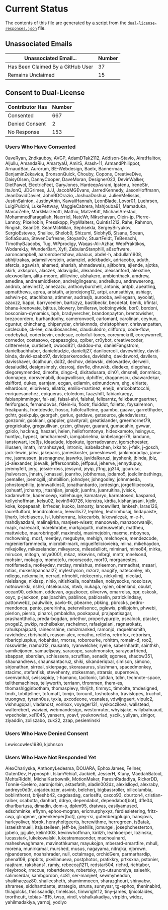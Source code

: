 # Current Status

The contents of this file are generated by [a script](scripts/summarize-dual-license-responses.js)
from the [`dual-license-responses.json`](data/dual-license-responses.json) file.

## Unassociated Emails

| Unassociated Email... | Number |
| --- | --- |
| Has Been Claimed By a GitHub User | 37 |
| Remains Unclaimed | 15 |

## Consent to Dual-License

| Contributor Has | Number |
| --- | --- |
| Consented | 667 |
| Denied Consent | 2 |
| No Response | 153 |

### Users Who Have Consented
0aveRyan, 2ndkauboy, AVGP, AdamDTak2112, Addison-Stavlo, AiratHalitov, Aljullu, AmandaRiu, AmartyaU, AmirS, Arash-11, ArmandPhilippot, ArnaudBan, Aurorum, BE-Webdesign, Baelx, Bannerman, BenjaminZekavica, BronsonQuick, Chouby, Copons, CreativeDive, DaisyOlsen, DannyCooper, DaveMoran, Designer023, DevinWalker, DietPawel, ElectricFeet, GaryJones, HardeepAsrani, Ipstenu, IreneStr, ItsJonQ, JDGrimes, JJJ, JacobMGEvans, JarredKennedy, JasonHoffmann, JeanDavidDaviet, JohnRDOrazio, JoshuaDoshua, JulienMelissas, JustinSainton, JustinyAhin, KawaiiHannah, LeonBlade, Lovor01, Luehrsen, LuigiPulcini, LukePettway, MaggieCabrera, Mahjouba91, Mamaduka, MarcoZehe, MarkMarzeotti, Mathiu, MatzeKitt, MichaelArestad, MohammedFaragallah, Naerriel, NateWr, Nikschavan, Olein-jp, Pierre-Lannoy, Pixelrobin, Presskopp, PypWalters, Quintis1212, Rahe, Rahmon, Ringish, SeanDS, SeanMcMillan, Sephsekla, SergeyBiryukov, SergioEstevao, Shailee, Shelob9, Shizumi, SiobhyB, Sisanu, Soean, SofiaSousa, StevenDufresne, Stoyan0v, StuartFeldt, TeBenachi, TimothyBJacobs, Tug, WPprodigy, Waqas-Ali-Azhar, WebPraktikos, WodarekLy, WunderBart, Xyfi, ZebulanStanphill, a6software, aaroncampbell, aaronrobertshaw, abaicus, abdel-h, abdullah1908, abhijitrakas, adamsilverstein, adamziel, adekbadek, adriacobo, aduth, afercia, agawish, ahamed, aharish, ahmadawais, ajitbohra, ajlende, ajotka, akirk, akkspros, alaczek, aldavigdis, alexandec, alexsanford, alexstine, alexwoollam, alita-moore, allilevine, alshakero, ambienthack, amdrew, amedina, andreamiddleton, andreiglingeanu, andreilupu, andrewserong, androb, anevins12, annezazu, anthonyburchell, antonis, antpb, apeatling, apmatthews, aprea, aristath, arjendejong12, artpi, arunsathiya, ashiagr, ashwin-pc, atachibana, atimmer, audrasjb, aurooba, avillegasn, ayoolatj, azaozz, bappi, barryceelen, bartczyz, bastibeckr, becdetat, benlk, bfintal, bhanu-krenovate, bjtitus, blowery, bmillersw, bobbingwide, bor0, bordoni, bosconian-dynamics, bph, bradyvercher, brandonpayton, brentswisher, brezocordero, burhandodhy, cameronvoell, carlomanf, carolinan, ceyhun, cguntur, chinchang, chipsnyder, chriskmnds, christophherr, chrisvanpatten, circlecube, ck-lee, claudiosanches, claudiulodro, cliffordp, code-flow, codebykat, coderkevin, codesue, colorful-tones, coreymckrill, coreyworrell, cornedor, costasovo, cpapazoglou, cpiber, cr0ybot, creativecoder, critterverse, curtisbelt, cwood821, daddou-ma, danielFangstrom, danielbachhuber, danieldudzic, danieltj27, daniloercoli, davewhitley, david-binda, david-szabo97, davidparkercodes, davidshq, davidsword, davilera, davisshaver, dcalhoun, dd32, dechov, delawski, delowardev, derweili, desaiuditd, designsimply, desrosj, devfle, dhruvkb, diedexx, diegohaz, diegoreymendez, dimofte, dingo-d, dixitadusara, dlh01, dmsnell, donmhico, donnapep, dorsvenabili, dougwollison, dphiffer, draganescu, dsawardekar, dsifford, dukex, earnjam, ecgan, ediamin, edmundcwm, ehg, eiriarte, elhardoum, eliorivero, ellatrix, emilio-martinez, enejb, enricobattocchi, enriquesanchez, epiqueras, etoledom, faazshift, fabiankaegy, fabianpimminger, fai-sal, faisal-alvi, faishal, felixarntz, felixbaumgaertner, feriforgacs, fernandovbs, fklein-lu, flootr, fluiddot, folletto, foysalremon, freakpants, frontdevde, frosso, fullofcaffeine, gaambo, gaavar, garretthyder, gchtr, geekpulp, georgeh, geriux, getdave, getsource, glendaviesnz, gonzomir, gooklani, grappler, gravityrail, greatislander, greenhornet79, gregrickaby, gregsullivan, grzim, gthayer, guarani, gumacahin, gwwar, gziolo, hacknug, haszari, helen, hellofromtonya, hideokamoto, hsingyuc, huntlyc, hypest, iamdharmesh, iamgabrielma, ianbelanger79, iandunn, ianstewart, ice9js, ideadude, idpokute, igorradovanov, igorschoester, illusaen, imath, imranhsayed, intronic, isabellachen, ixkaito, j-falk, j-gosch, jack-lewin, jahvi, jakeparis, jameskoster, jameslnewell, jankimoradiya, janw-me, jasmussen, jasonagnew, jaswrks, javidalkaruzi, jayshenk, jbinda, jblz, jd-alexander, jdevalk, jeffersonrabb, jeffpaul, jeherve, jennydupuy, jeremyfelt, jeryj, jessie-ross, jessynd, jeyip, jffng, jg314, jgcaruso, jhalvorson, jhnstn, jkmassel, joanrho, jobthomas, jodamo5, joelclimbsthings, joemaller, joemcgill, johnbillion, johndyer, johngodley, johnmaeda, johnstonphilip, johnwatkins0, jonathanbardo, jordesign, jorgefilipecosta, joshuatf, jrchamp, jrtashjian, jsnajdr, juanfra, juanruitina, jvisick, kadamwhite, kadencewp, kallehauge, kamataryo, karmatosed, kasparsd, kellychoffman, kelsu02, kevin940726, kienstra, kirdia, kishanjasani, kjellr, koke, kopepasah, krfreder, kuoko, lamosty, lancewillett, lankesh, laras126, laurelfulford, leandroalonso, leewillis77, lephleg, leutrimhusaj, lindapaiste, ljharb, loicblascos, lsl, luisherranz, lukecarbis, lukewalczak, m-e-h, mahdiyazdani, malinajirka, manjeet-wisetr, manooweb, manzoorwanijk, mapk, marecar3, marekhrabe, markjaquith, mateuswetah, mattheu, mattwiebe, maurobringolf, maximebj, maximejobin, maxme, mboynes, mchowning, mcsf, meetjey, megubyte, mehigh, melchoyce, mendezcode, mgrenierfarmmedia, microbit-mark, miguelfeliciovieira, miina, mikehaydon, mikejolley, mikeselander, mikeyarce, milesdelliott, miminari, mimo84, mirka, mirucon, mitogh, miya0001, mkaz, mkevins, mlbrgl, mmtr, mnelson4, mohsinr, mokagio, momotofu, moorscode, mor10, morganestes, motifsmedia, motleydev, mrclay, mreishus, mrleemon, mrmadhat, msaari, mtias, mukeshpanchal27, myleshyson, mzorz, naogify, nateconley, nb, ndiego, nekomajin, nerrad, nfmohit, nickcernis, nickylimjj, nicolad, nielslange, niklasp, ninio, nitishkaila, noahtallen, noisysocks, nosolosw, notnownikki, nshki, ntsekouras, ntwb, nukaga, nylen, obenland, obulat, ocean90, ockham, oddevan, oguzkocer, olivervw, omarreiss, opr, oskosk, oxyc, p-jackson, paaljoachim, pablinos, pabloselin, patricklindsay, pattonwebz, paulwilde, pavlo-tk, pbearne, pbking, pbrocks, pedro-mendonca, pento, pereirinha, peterwilsoncc, pglewis, philipjohn, phwebi, pierlon, piersb, pinarol, pmbaldha, pookapaul, prajapatisagar, prashanttholia, preda-bogdan, priethor, properlypurple, psealock, ptasker, pvogel2, pwkip, rachelbaker, rachelmcr, rafaelgalani, ragnarokatz, rahulsprajapati, raineorshine, ramizmanked, ramonjd, raquelmsmith, ravichdev, rbrishabh, reason-alex, renatho, retlehs, retrofox, retrorism, ribaricplusplus, riobahtiar, rmorse, roborourke, rohittm, romain-d, roo2, rosswintle, rramo012, rsusanto, ryanwelcher, ryelle, sabernhardt, sainthkh, samikeijonen, samueljseay, saracope, sarahmonster, sarayourfriend, sbappan, sbardian, schlessera, scruffian, senadir, sgomes, shadow351, shaunandrews, shaunsantacruz, shiki, sikanderiqbal, simison, simono, sirjonathan, sirreal, skierpage, skorasaurus, slushman, spacedmonkey, stacimc, stefanfisk, stevehenty, stokesman, strarsis, supernovia, svenvanhal, swissspidy, t-hamano, tacitonic, talldan, tdlm, technote-space, tellthemachines, tellyworth, terriann, tfrommen, them-es, thomashigginbotham, thomasplevy, thrijith, timmyc, timnolte, tmdesigned, tmdk, tobifjellner, tofumatt, tomjn, torounit, toshotosho, travislopes, truchot, truongwp, tyrann0us, tyxla, uxcodeone, vcanales, vdwijngaert, vipulc2, vishnugopal, vladanost, vonloxx, voyager131, vyskoczilova, wallstead, walterebert, waviaei, webmandesign, westonruter, whyisjake, willybahuaud, wpscholar, xel1045, yansern, yoavf, youknowriad, yscik, yuliyan, zinigor, ziyaddin, zoliszabo, zuk22, zzap, pesieminski

### Users Who Have Denied Consent
Lewiscowles1986, kjohnson

### Users Who Have Not Responded Yet
AlexChariyska, AnthonyLedesma, DOUARA, EphoxJames, Fellner, GutenDev, Hypnosphi, IslamYehia1, Jackie6, JesserH, Kluny, MaedahBatool, MehtaRiddhi, MichalKarbownik, MotionMaker, PareshRadadiya, RickorDD, Tonnie-Exelero, aaronjorbin, aktasfatih, aladin002dz, alexislloyd, alexraby, andreyc0d3r, anjadeubzer, asvinb, belcherj, bigbassroller, billcolumbia, boblinthorst, brijeshb42, cagdasdag, carloslfu, caxco93, cburton4, cristian-raiber, csabotta, danhort, ddryo, dependabot, dependabot[bot], dfle04, dhurlburtusa, dimadin, dom-o, dpkm95, dratwas, easilyamused, edschminke, eflynn, ephox-mogran, ericmurphyxyz, ferdiesletering, fritz-cwp, glingener, greenkeeper[bot], grey-rsi, gutenbergplugin, hansjovis, harleyoliver, hbrok, henryholtgeerts, herewithme, herregroen, isBatak, israelshmueli, itsjusteileen, jeff-be, joehills, jomurgel, josephchesterton, jpbelo, jpjjulie, kelin1003, kevinwhoffman, kirilzh, leahkoerper, lozinska, lucasstark, lukekowalski, lukestramasonder, machouinard, maheshwaghmare, mavinothkumar, mayukojpn, mberard-smartfire, mhull, morena, munirkamal, murshed, musus, nagayama, nitrajka, njbrown, njpanderson, noahshrader, null, octalmage, orchidGem, parmarhardip, phena109, phpbits, pkvillanueva, postphotos, pratikkry, prtksxna, pstonier, raajtram, rakshans1, ramiy, rebeccaj1211, redstar504, richrd, richtabor, rileybrook, rmccue, robertdevore, robertsky, ryo-utsunomiya, saleehk, salimserdar, sambgordon, sc81, ser-manjeet, sewmyheadon, shaikhaezaz80, shaileesheth, shamimmoeen, sharazghouri, shinyabw, shramee, siddhantdante, strategio, struna, sunnyssr, tg-ephox, theninabird, thiagolcks, thisissandip, timelsass, timwright12, tiny-james, tjnicolaides, tnorthcutt, tobias-1815, twsp, vindl, vishalkakadiya, vtrpldn, widoz, yahilmadakiya, yarnoj, yodiyo
